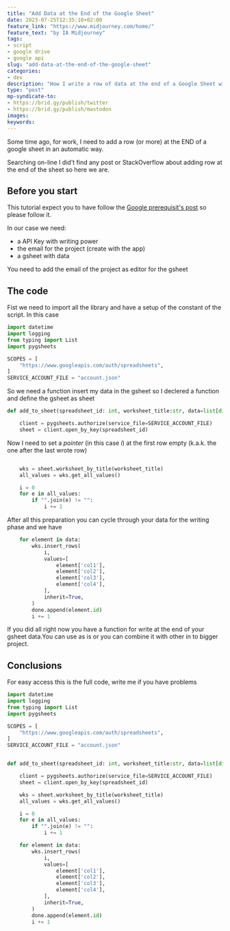 ```yaml
---
title: "Add Data at the End of the Google Sheet"
date: 2023-07-25T12:35:10+02:00
feature_link: "https://www.midjourney.com/home/"
feature_text: "by IA Midjourney"
tags:
- script
- google drive
- google api
slug: "add-data-at-the-end-of-the-google-sheet"
categories:
- dev
description: "How I write a row of data at the end of a Google Sheet with Python Api"
type: "post"
mp-syndicate-to:
- https://brid.gy/publish/twitter
- https://brid.gy/publish/mastodon
images:
keywords:
---
```


Some time ago, for work, I need to add a row (or more) at the END of a google sheet in an automatic way.

Searching on-line I did't find any post or StackOverflow about adding row at the end of the sheet so here we are.

## Before you start

This tutorial expect you to have follow the [Google prerequisit's post](https://developers.google.com/workspace/guides/create-credentials) so please follow it.

In our case we need:

* a API Key with writing power 
* the email for the project (create with the app)
* a gsheet with data

You need to add the email of the project as editor for the gsheet

## The code

Fist we need to import all the library and have a setup of the constant of the script.
In this case

```python
import datetime
import logging
from typing import List
import pygsheets

SCOPES = [
    "https://www.googleapis.com/auth/spreadsheets",
]
SERVICE_ACCOUNT_FILE = "account.json"
```

So we need a function insert my data in the gsheet so I declered a function and define the gsheet as sheet

```python
def add_to_sheet(spreadsheet_id: int, worksheet_title:str, data=list[dict]):

    client = pygsheets.authorize(service_file=SERVICE_ACCOUNT_FILE)
    sheet = client.open_by_key(spreadsheet_id)
```

Now I need to set a *pointer* (in this case *i*) at the first row empty (k.a.k. the one after the last wrote row)

``` python

    wks = sheet.worksheet_by_title(worksheet_title)
    all_values = wks.get_all_values()

    i = 0
    for e in all_values:
        if "".join(e) != "":
            i += 1
```

After all this preparation you can cycle through your data for the writing phase and we have

``` python
    for element in data:
        wks.insert_rows(
            i,
            values=[
                element['col1'],
                element['col2'],
                element['col3'],
                element['col4'],
            ],
            inherit=True,
        )
        done.append(element.id)
        i += 1
```

If you did all right now you have a function for write at the end of your gsheet data.You can use as is or you can combine it with other in to bigger project.

## Conclusions

For easy access this is the full code, write me if you have problems

```python
import datetime
import logging
from typing import List
import pygsheets

SCOPES = [
    "https://www.googleapis.com/auth/spreadsheets",
]
SERVICE_ACCOUNT_FILE = "account.json"


def add_to_sheet(spreadsheet_id: int, worksheet_title:str, data=list[dict]):

    client = pygsheets.authorize(service_file=SERVICE_ACCOUNT_FILE)
    sheet = client.open_by_key(spreadsheet_id)

    wks = sheet.worksheet_by_title(worksheet_title)
    all_values = wks.get_all_values()

    i = 0
    for e in all_values:
        if "".join(e) != "":
            i += 1

    for element in data:
        wks.insert_rows(
            i,
            values=[
                element['col1'],
                element['col2'],
                element['col3'],
                element['col4'],
            ],
            inherit=True,
        )
        done.append(element.id)
        i += 1
```

